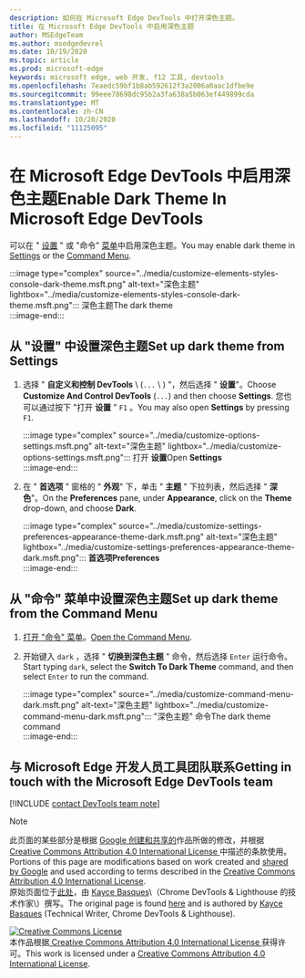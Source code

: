 ```yaml
---
description: 如何在 Microsoft Edge DevTools 中打开深色主题。
title: 在 Microsoft Edge DevTools 中启用深色主题
author: MSEdgeTeam
ms.author: msedgedevrel
ms.date: 10/19/2020
ms.topic: article
ms.prod: microsoft-edge
keywords: microsoft edge, web 开发, f12 工具, devtools
ms.openlocfilehash: 7eaedc59bf1b8ab592612f3a2006a0aac1dfbe9e
ms.sourcegitcommit: 99eee78698dc95b2a3fa638a5b063ef449899cda
ms.translationtype: MT
ms.contentlocale: zh-CN
ms.lasthandoff: 10/20/2020
ms.locfileid: "11125095"
---
```

<!-- Copyright Kayce Basques 

   Licensed under the Apache License, Version 2.0 (the "License");
   you may not use this file except in compliance with the License.
   You may obtain a copy of the License at

       https://www.apache.org/licenses/LICENSE-2.0

   Unless required by applicable law or agreed to in writing, software
   distributed under the License is distributed on an "AS IS" BASIS,
   WITHOUT WARRANTIES OR CONDITIONS OF ANY KIND, either express or implied.
   See the License for the specific language governing permissions and
   limitations under the License.  -->

# <span data-ttu-id="10116-104">在 Microsoft Edge DevTools 中启用深色主题</span><span class="sxs-lookup"><span data-stu-id="10116-104">Enable Dark Theme In Microsoft Edge DevTools</span></span>  

<span data-ttu-id="10116-105">可以在 " [设置](#set-up-dark-theme-from-settings) " 或 "命令" [菜单](#set-up-dark-theme-from-the-command-menu)中启用深色主题。</span><span class="sxs-lookup"><span data-stu-id="10116-105">You may enable dark theme in [Settings](#set-up-dark-theme-from-settings) or the [Command Menu](#set-up-dark-theme-from-the-command-menu).</span></span>  

:::image type="complex" source="../media/customize-elements-styles-console-dark-theme.msft.png" alt-text="深色主题" lightbox="../media/customize-elements-styles-console-dark-theme.msft.png":::
   <span data-ttu-id="10116-107">深色主题</span><span class="sxs-lookup"><span data-stu-id="10116-107">The dark theme</span></span>  
:::image-end:::  

## <span data-ttu-id="10116-108">从 "设置" 中设置深色主题</span><span class="sxs-lookup"><span data-stu-id="10116-108">Set up dark theme from Settings</span></span>  

1.  <span data-ttu-id="10116-109">选择 " **自定义和控制 DevTools** \ (`...` \ ) "，然后选择 " **设置**"。</span><span class="sxs-lookup"><span data-stu-id="10116-109">Choose **Customize And Control DevTools** \(`...`\) and then choose **Settings**.</span></span>  <span data-ttu-id="10116-110">您也可以通过按下 "打开 **设置** " `F1` 。</span><span class="sxs-lookup"><span data-stu-id="10116-110">You may also open **Settings** by pressing `F1`.</span></span>  
    
    :::image type="complex" source="../media/customize-options-settings.msft.png" alt-text="深色主题" lightbox="../media/customize-options-settings.msft.png":::
       <span data-ttu-id="10116-112">打开 **设置**</span><span class="sxs-lookup"><span data-stu-id="10116-112">Open **Settings**</span></span>  
    :::image-end:::  

1.  <span data-ttu-id="10116-113">在 " **首选项** " 窗格的 " **外观**" 下，单击 " **主题** " 下拉列表，然后选择 " **深色**"。</span><span class="sxs-lookup"><span data-stu-id="10116-113">On the **Preferences** pane,  under **Appearance**, click on the **Theme** drop-down, and choose **Dark**.</span></span>  
    
    :::image type="complex" source="../media/customize-settings-preferences-appearance-theme-dark.msft.png" alt-text="深色主题" lightbox="../media/customize-settings-preferences-appearance-theme-dark.msft.png":::
       **<span data-ttu-id="10116-115">首选项</span><span class="sxs-lookup"><span data-stu-id="10116-115">Preferences</span></span>**  
    :::image-end:::  

## <span data-ttu-id="10116-116">从 "命令" 菜单中设置深色主题</span><span class="sxs-lookup"><span data-stu-id="10116-116">Set up dark theme from the Command Menu</span></span>  

1.  <span data-ttu-id="10116-117">[打开 "命令" 菜单][DevtoolsCommandMenu]。</span><span class="sxs-lookup"><span data-stu-id="10116-117">[Open the Command Menu][DevtoolsCommandMenu].</span></span>  
1.  <span data-ttu-id="10116-118">开始键入 `dark` ，选择 " **切换到深色主题** " 命令，然后选择 `Enter` 运行命令。</span><span class="sxs-lookup"><span data-stu-id="10116-118">Start typing `dark`, select the **Switch To Dark Theme** command, and then select `Enter` to run the command.</span></span>  
    
    :::image type="complex" source="../media/customize-command-menu-dark.msft.png" alt-text="深色主题" lightbox="../media/customize-command-menu-dark.msft.png":::
       <span data-ttu-id="10116-120">"深色主题" 命令</span><span class="sxs-lookup"><span data-stu-id="10116-120">The dark theme command</span></span>  
    :::image-end:::  
    
## <span data-ttu-id="10116-121">与 Microsoft Edge 开发人员工具团队联系</span><span class="sxs-lookup"><span data-stu-id="10116-121">Getting in touch with the Microsoft Edge DevTools team</span></span>  

[!INCLUDE [contact DevTools team note](../includes/contact-devtools-team-note.md)]  

<!-- links -->  

[DevtoolsCommandMenu]: ../command-menu/index.md "命令菜单 |Microsoft 文档"  

> [!NOTE]
> <span data-ttu-id="10116-123">此页面的某些部分是根据 [Google 创建和共享的][GoogleSitePolicies]作品所做的修改，并根据[ Creative Commons Attribution 4.0 International License ][CCA4IL]中描述的条款使用。</span><span class="sxs-lookup"><span data-stu-id="10116-123">Portions of this page are modifications based on work created and [shared by Google][GoogleSitePolicies] and used according to terms described in the [Creative Commons Attribution 4.0 International License][CCA4IL].</span></span>  
> <span data-ttu-id="10116-124">原始页面位于[此处](https://developers.google.com/web/tools/chrome-devtools/customize/dark-theme)，由 [Kayce Basques][KayceBasques]\（Chrome DevTools \& Lighthouse 的技术作家\）撰写。</span><span class="sxs-lookup"><span data-stu-id="10116-124">The original page is found [here](https://developers.google.com/web/tools/chrome-devtools/customize/dark-theme) and is authored by [Kayce Basques][KayceBasques] \(Technical Writer, Chrome DevTools \& Lighthouse\).</span></span>  

[![Creative Commons License][CCby4Image]][CCA4IL]  
<span data-ttu-id="10116-126">本作品根据[ Creative Commons Attribution 4.0 International License ][CCA4IL]获得许可。</span><span class="sxs-lookup"><span data-stu-id="10116-126">This work is licensed under a [Creative Commons Attribution 4.0 International License][CCA4IL].</span></span>  

[CCA4IL]: https://creativecommons.org/licenses/by/4.0  
[CCby4Image]: https://i.creativecommons.org/l/by/4.0/88x31.png  
[GoogleSitePolicies]: https://developers.google.com/terms/site-policies  
[KayceBasques]: https://developers.google.com/web/resources/contributors/kaycebasques  
